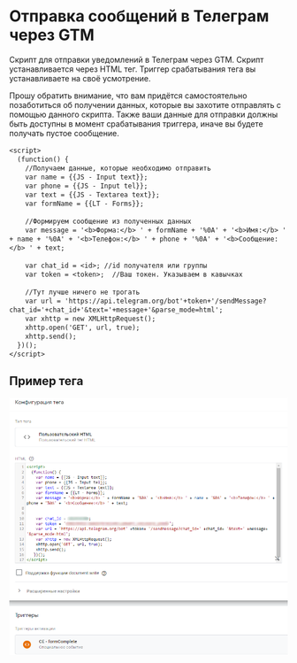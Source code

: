 # Отправка сообщений в Телеграм через GTM
Скрипт для отправки уведомлений в Телеграм через GTM. Скрипт устанавливается через HTML тег. Триггер срабатывания тега вы устанавливаете на своё усмотрение.

Прошу обратить внимание, что вам придётся самостоятельно позаботиться об получении данных, которые вы захотите отправлять с помощью данного скрипта. Также ваши данные для отправки должны быть доступны в момент срабатывания триггера, иначе вы будете получать пустое сообщение.

```
<script>
  (function() {
    //Получаем данные, которые необходимо отправить
    var name = {{JS - Input text}};
    var phone = {{JS - Input tel}};
    var text = {{JS - Textarea text}};
    var formName = {{LT - Forms}};
    
    //Формируем сообщение из полученных данных
    var message = '<b>Форма:</b> ' + formName + '%0A' + '<b>Имя:</b> ' + name + '%0A' + '<b>Телефон:</b> ' + phone + '%0A' + '<b>Сообщение:</b> ' + text;
    
    var chat_id = <id>; //id получателя или группы
    var token = <token>;  //Ваш токен. Указываем в кавычках
    
    //Тут лучше ничего не трогать
    var url = 'https://api.telegram.org/bot'+token+'/sendMessage?chat_id='+chat_id+'&text='+message+'&parse_mode=html';
    var xhttp = new XMLHttpRequest();
    xhttp.open('GET', url, true);
    xhttp.send();
  })();
</script>
```
## Пример тега

![Screenshot](screenshot.png)
